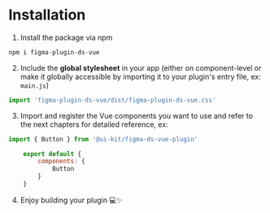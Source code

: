 
# Installation

1. Install the package via npm

```js
npm i figma-plugin-ds-vue
```

2. Include the **global stylesheet** in your app (either on component-level or make it globally accessible by importing it to your plugin's entry file, ex: `main.js`)

```js
import 'figma-plugin-ds-vue/dist/figma-plugin-ds-vue.css'
```

3. Import and register the Vue components you want to use and refer to the next chapters for detailed reference, ex:
```js
import { Button } from '@ui-kit/figma-ds-vue-plugin'

	export default {
		components: {
			Button
		}
	}
```
4. Enjoy building your plugin 💻✨
